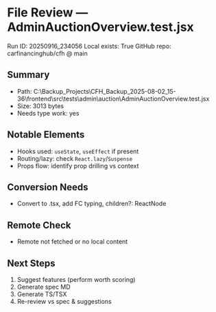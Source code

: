 # File Review — AdminAuctionOverview.test.jsx
Run ID: 20250916_234056
Local exists: True
GitHub repo: carfinancinghub/cfh @ main

## Summary
- Path: C:\Backup_Projects\CFH_Backup_2025-08-02_15-36\frontend\src\tests\admin\auction\AdminAuctionOverview.test.jsx
- Size: 3013 bytes
- Needs type work: yes

## Notable Elements
- Hooks used: `useState`, `useEffect` if present
- Routing/lazy: check `React.lazy`/`Suspense`
- Props flow: identify prop drilling vs context

## Conversion Needs
- Convert to .tsx, add FC<Props> typing, children?: ReactNode

## Remote Check
- Remote not fetched or no local content

## Next Steps
1) Suggest features (perform worth scoring)
2) Generate spec MD
3) Generate TS/TSX
4) Re-review vs spec & suggestions